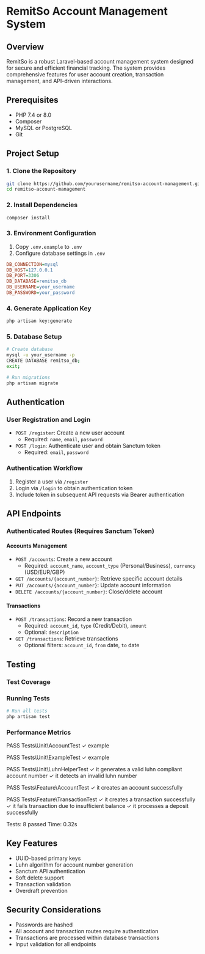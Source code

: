 # RemitSo Account Management System

## Overview
RemitSo is a robust Laravel-based account management system designed for secure and efficient financial tracking. The system provides comprehensive features for user account creation, transaction management, and API-driven interactions.

## Prerequisites
- PHP 7.4 or 8.0
- Composer
- MySQL or PostgreSQL
- Git

## Project Setup

### 1. Clone the Repository
```bash
git clone https://github.com/yourusername/remitso-account-management.git
cd remitso-account-management
```

### 2. Install Dependencies
```bash
composer install
```

### 3. Environment Configuration
1. Copy `.env.example` to `.env`
2. Configure database settings in `.env`
```ini
DB_CONNECTION=mysql
DB_HOST=127.0.0.1
DB_PORT=3306
DB_DATABASE=remitso_db
DB_USERNAME=your_username
DB_PASSWORD=your_password
```

### 4. Generate Application Key
```bash
php artisan key:generate
```

### 5. Database Setup
```bash
# Create database
mysql -u your_username -p
CREATE DATABASE remitso_db;
exit;

# Run migrations
php artisan migrate
```

## Authentication

### User Registration and Login
- `POST /register`: Create a new user account
  - Required: `name`, `email`, `password`
- `POST /login`: Authenticate user and obtain Sanctum token
  - Required: `email`, `password`

### Authentication Workflow
1. Register a user via `/register`
2. Login via `/login` to obtain authentication token
3. Include token in subsequent API requests via Bearer authentication

## API Endpoints

### Authenticated Routes (Requires Sanctum Token)

#### Accounts Management
- `POST /accounts`: Create a new account
  - Required: `account_name`, `account_type` (Personal/Business), `currency` (USD/EUR/GBP)
- `GET /accounts/{account_number}`: Retrieve specific account details
- `PUT /accounts/{account_number}`: Update account information
- `DELETE /accounts/{account_number}`: Close/delete account

#### Transactions
- `POST /transactions`: Record a new transaction
  - Required: `account_id`, `type` (Credit/Debit), `amount`
  - Optional: `description`
- `GET /transactions`: Retrieve transactions
  - Optional filters: `account_id`, `from` date, `to` date

## Testing

### Test Coverage

### Running Tests
```bash
# Run all tests
php artisan test
```


### Performance Metrics
   PASS  Tests\Unit\AccountTest
  ✓ example

   PASS  Tests\Unit\ExampleTest
  ✓ example

   PASS  Tests\Unit\LuhnHelperTest
  ✓ it generates a valid luhn compliant account number
  ✓ it detects an invalid luhn number

   PASS  Tests\Feature\AccountTest
  ✓ it creates an account successfully

   PASS  Tests\Feature\TransactionTest
  ✓ it creates a transaction successfully
  ✓ it fails transaction due to insufficient balance
  ✓ it processes a deposit successfully

  Tests:  8 passed
  Time:   0.32s

## Key Features
- UUID-based primary keys
- Luhn algorithm for account number generation
- Sanctum API authentication
- Soft delete support
- Transaction validation
- Overdraft prevention

## Security Considerations
- Passwords are hashed
- All account and transaction routes require authentication
- Transactions are processed within database transactions
- Input validation for all endpoints
